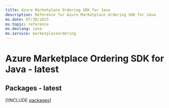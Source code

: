 ```yaml
---
title: Azure Marketplace Ordering SDK for Java
description: Reference for Azure Marketplace Ordering SDK for Java
ms.date: 07/30/2025
ms.topic: reference
ms.devlang: java
ms.service: marketplaceordering
---
```

# Azure Marketplace Ordering SDK for Java - latest
## Packages - latest
[!INCLUDE [packages](marketplace-ordering-index.md)]